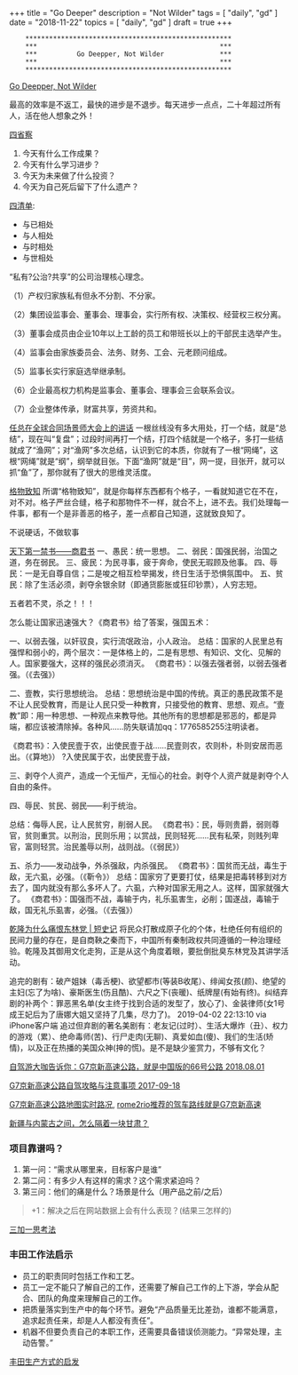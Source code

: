 +++
title = "Go Deeper"
description = "Not Wilder"
tags = [
    "daily",
    "gd"
]
date = "2018-11-22"
topics = [
    "daily",
    "gd"
]
draft = true
+++


```
	****************************************************
	***                                              ***
	***          Go Deepper, Not Wilder              ***
	***                                              ***
	****************************************************
```
[Go Deepper, Not Wilder](https://www.raptitude.com/2017/12/go-deeper-not-wider/)

最高的效率是不返工，最快的进步是不退步。每天进步一点点，二十年超过所有人，活在他人想象之外！

[四省察](https://m.weibo.cn/1676664091/4313788272319291)

1. 今天有什么工作成果？
2. 今天有什么学习进步？
3. 今天为未来做了什么投资？
4. 今天为自己死后留下了什么遗产？

[四清单](../why/4d-list/): 

* 与已相处
* 与人相处
* 与时相处
* 与世相处



“私有?公治?共享”的公司治理核心理念。

（1）产权归家族私有但永不分割、不分家。

（2）集团设监事会、董事会、理事会，实行所有权、决策权、经营权三权分离。

（3）董事会成员由企业10年以上工龄的员工和带班长以上的干部民主选举产生。

（4）监事会由家族委员会、法务、财务、工会、元老顾问组成。

（5）监事长实行家庭选举继承制。

（6）企业最高权力机构是监事会、董事会、理事会三会联系会议。

（7）企业整体传承，财富共享，劳资共和。


[任总在全球合同场景师大会上的讲话](http://xinsheng.huawei.com/cn/index.php?app=forum&mod=Detail&act=index&id=4235611)
一根丝线没有多大用处，打一个结，就是“总结”，现在叫“复盘”；过段时间再打一个结，打四个结就是一个格子，多打一些结就成了“渔网”；对“渔网”多次总结，认识到它的本质，你就有了一根“网绳”，这根“网绳”就是“纲”，纲举就目张。下面“渔网”就是“目”，网一提，目张开，就可以抓“鱼”了，那你就有了很大的思维灵活度。

[格物致知](https://m.weibo.cn/1676664091/4356194020073762)
所谓“格物致知”，就是你每样东西都有个格子，一看就知道它在不在，对不对。格子严丝合缝，格子和那物件不一样，就合不上，进不去。我们处理每一件事，都有一个是非善恶的格子，差一点都自己知道，这就致良知了。 ​​


不说硬话，不做软事


[天下第一禁书——商君书](https://mp.weixin.qq.com/s/8vI78HSu38Y6tUY5LcMCoQ)
一、愚民：统一思想。
二、弱民：国强民弱，治国之道，务在弱民。
三、疲民：为民寻事，疲于奔命，使民无瑕顾及他事。
四、辱民：一是无自尊自信；二是唆之相互检举揭发，终日生活于恐惧氛围中。
五、贫民：除了生活必须，剥夺余银余财（即通货膨胀或狂印钞票），人穷志短。 

五者若不灵，杀之！！！

怎么能让国家迅速强大？《商君书》给了答案，强国五术：

一、以弱去强，以奸驭良，实行流氓政治，小人政治。
总结：国家的人民里总有强悍和弱小的，两个层次：一是体格上的，二是有思想、有知识、文化、见解的人。国家要强大，这样的强民必须消灭。
《商君书》：以强去强者弱，以弱去强者强。（《去强》）

二、壹教，实行思想统治。
总结：思想统治是中国的传统。真正的愚民政策不是不让人民受教育，而是让人民只受一种教育，只接受他的教育、思想、观点。“壹教”即：用一种思想、一种观点来教导他。其他所有的思想都是邪恶的，都是异端，都应该被清除掉。各种风......防失联请加qq：1776585255注明读者。

《商君书》：入使民壹于农，出使民壹于战……民壹则农，农则朴，朴则安居而恶出。（《算地》） ?入使民属于农，出使民壹于战，

三、剥夺个人资产，造成一个无恒产，无恒心的社会。剥夺个人资产就是剥夺个人自由的条件。

四、辱民、贫民、弱民——利于统治。

总结：侮辱人民，让人民贫穷，削弱人民。
《商君书》：民，辱则贵爵，弱则尊官，贫则重赏。以刑治，民则乐用；以赏战，民则轻死……民有私荣，则贱列卑官，富则轻赏。治民羞辱以刑，战则战。（《弱民》）

五、杀力——发动战争，外杀强敌，内杀强民。
《商君书》：国贫而无战，毒生于敌，无六虱，必强。（《靳令》）
总结：国家穷了更要打仗，结果是把毒转移到对方去了，国内就没有那么多坏人了。六虱，六种对国家无用之人。这样，国家就强大了。
《商君书》：国强而不战，毒输于内，礼乐虱害生，必削；国遂战，毒输于敌，国无礼乐虱害，必强。（《去强》）

[乾隆为什么痛恨东林党 | 短史记](https://mp.weixin.qq.com/s/RD1paHRiBJo7gNv7NZ5NMA)
将民众打散成原子化的个体，杜绝任何有组织的民间力量的存在，是自商鞅之秦而下，中国所有秦制政权共同遵循的一种治理经验。乾隆及其御用文化走狗，正是从这个角度着眼，要批倒批臭东林党及其讲学活动。


追完的剧有：破产姐妹（毒舌梗)、欲望都市(等装B收尾）、绯闻女孩(颜)、绝望的主妇(忘了为啥)、豪斯医生(伤且酷)、六尺之下(丧暖)、纸牌屋(有始有终)。纠结弃剧的补两个：罪恶黑名单(女主终于找到合适的发型了，放心了)、金装律师(女1号成王妃后为了唐娜大姐又坚持了几集，尽力了)。
2019-04-02 22:13:10 via iPhone客户端
追过但弃剧的著名美剧有：老友记(过时）、生活大爆炸（丑）、权力的游戏（累）、绝命毒师(苦)、行尸走肉(无聊)、真爱如血(傻)、我们的生活(矫情)，以及正在热播的美国众神(抻的慌)。是不是缺少鉴赏力，不够有文化？ ​



[自驾游大咖告诉你：G7京新高速公路，就是中国版的66号公路 2018.08.01](https://www.jianshu.com/p/4c4e8020c785)

[G7京新高速公路自驾攻略与注意事项 2017-09-18 ](http://www.veryhuo.com/a/view/176122.html)

[G7京新高速公路地图实时路况](http://gsgl.00cha.com/roadmap_G7.html), [rome2rio推荐的驾车路线就是G7京新高速](https://www.rome2rio.com/map/Beijing/%C3%9Cr%C3%BCmqi)

[新疆与内蒙古之间，怎么隔着一块甘肃？](https://mp.weixin.qq.com/s?__biz=MzI1ODUzNjQ1Mw==&mid=2247505933&idx=1&sn=51aa4a80ca7061aa691253fcf6436499&chksm=ea043d67dd73b471cf215e9ce08f2bd8ea0dc150612e05680de0465500a0defe2315f74b7436&mpshare=1&scene=23&srcid=#rd)



### 项目靠谱吗？
1. 第一问：“需求从哪里来，目标客户是谁”
2. 第二问：有多少人有这样的需求？这个需求紧迫吗？
3. 第三问：他们的痛是什么？场景是什么（用产品之前/之后）

>+1：解决之后在网站数据上会有什么表现？(结果三怎样的)

[三加一思考法](https://mp.weixin.qq.com/s/kPM6Ze30OJyRe5gfbR1egw)

### 丰田工作法启示
- 员工的职责同时包括工作和工艺。
- 员工一定不能只了解自己的工作，还需要了解自己工作的上下游，学会从配合、团队的角度来理解自己的工作。
- 把质量落实到生产中的每个环节。避免“产品质量无比差劲，谁都不能满意，追求起责任来，却是人人都没有责任”。
- 机器不但要负责自己的本职工作，还需要具备错误侦测能力。“异常处理，主动告警。”

[丰田生产方式的启发](https://mp.weixin.qq.com/s/Dq7aw-OKYYHwKRl70k1M1A )
